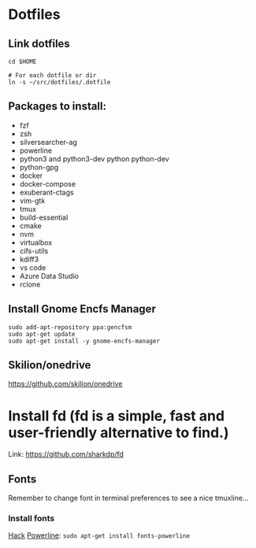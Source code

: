# Dotfiles

## Link dotfiles

```
cd $HOME

# For each dotfile or dir
ln -s ~/src/dotfiles/.dotfile
```

## Packages to install:

* fzf
* zsh
* silversearcher-ag
* powerline
* python3 and python3-dev python python-dev
* python-gpg
* docker
* docker-compose
* exuberant-ctags
* vim-gtk
* tmux
* build-essential
* cmake
* nvm
* virtualbox
* cifs-utils
* kdiff3
* vs code
* Azure Data Studio
* rclone

## Install Gnome Encfs Manager
```
sudo add-apt-repository ppa:gencfsm
sudo apt-get update
sudo apt-get install -y gnome-encfs-manager
```

## Skilion/onedrive
https://github.com/skilion/onedrive

# Install fd (fd is a simple, fast and user-friendly alternative to find.)
Link: https://github.com/sharkdp/fd

## Fonts

Remember to change font in terminal preferences to see a nice tmuxline...

### Install fonts
[Hack](https://github.com/chrissimpkins/Hack)
[Powerline](https://github.com/powerline/fonts): `sudo apt-get install fonts-powerline`

